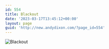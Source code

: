 ```yaml
---
id: 554
title: Blackout
date: '2023-03-17T13:45:12+00:00'
layout: page
guid: 'http://new.andydixon.com/?page_id=554'
---
```


![Blackout](https://i0.wp.com/assets.g8x2.ldn.idrivee2-23.com/posters/Blackout%2001.jpg?w=1200&ssl=1 "Blackout")